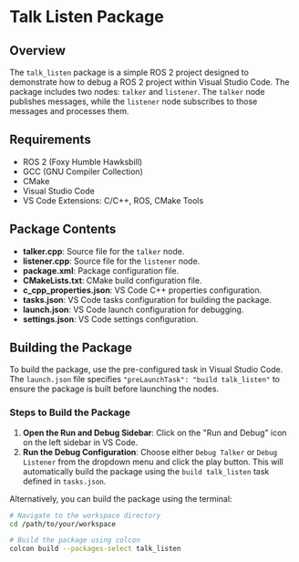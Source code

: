 # Talk Listen Package

## Overview

The `talk_listen` package is a simple ROS 2 project designed to demonstrate how to debug a ROS 2 project within Visual Studio Code. The package includes two nodes: `talker` and `listener`. The `talker` node publishes messages, while the `listener` node subscribes to those messages and processes them.

## Requirements

- ROS 2 (Foxy Humble Hawksbill)
- GCC (GNU Compiler Collection)
- CMake
- Visual Studio Code
- VS Code Extensions: C/C++, ROS, CMake Tools

## Package Contents

- **talker.cpp**: Source file for the `talker` node.
- **listener.cpp**: Source file for the `listener` node.
- **package.xml**: Package configuration file.
- **CMakeLists.txt**: CMake build configuration file.
- **c_cpp_properties.json**: VS Code C++ properties configuration.
- **tasks.json**: VS Code tasks configuration for building the package.
- **launch.json**: VS Code launch configuration for debugging.
- **settings.json**: VS Code settings configuration.

## Building the Package

To build the package, use the pre-configured task in Visual Studio Code. The `launch.json` file specifies `"preLaunchTask": "build talk_listen"` to ensure the package is built before launching the nodes.

### Steps to Build the Package

1. **Open the Run and Debug Sidebar**: Click on the "Run and Debug" icon on the left sidebar in VS Code.
2. **Run the Debug Configuration**: Choose either `Debug Talker` or `Debug Listener` from the dropdown menu and click the play button. This will automatically build the package using the `build talk_listen` task defined in `tasks.json`.

Alternatively, you can build the package using the terminal:

```bash
# Navigate to the workspace directory
cd /path/to/your/workspace

# Build the package using colcon
colcon build --packages-select talk_listen
